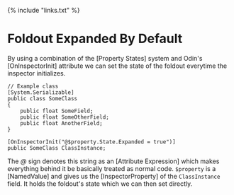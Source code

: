 {% include "links.txt" %}

# Foldout Expanded By Default

By using a combination of the [Property States] system and Odin's [OnInspectorInit] attribute we can set the state of the foldout everytime the inspector initializes.

```CSharp
// Example class
[System.Serializable]
public class SomeClass
{
	public float SomeField;
	public float SomeOtherField;
	public float AnotherField;
}

[OnInspectorInit("@$property.State.Expanded = true")]
public SomeClass ClassInstance;
```

The *@* sign denotes this string as an [Attribute Expression] which makes everything behind it be basically treated as normal code. `$property` is a [NamedValue] and gives us the [InspectorProperty] of the `ClassInstance` field. It holds the foldout's state which we can then set directly.